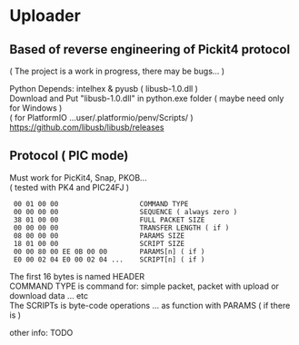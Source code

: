 # Uploader
## Based of reverse engineering of Pickit4 protocol
( The project is a work in progress, there may be bugs... )

Python Depends: intelhex & pyusb ( libusb-1.0.dll )<br> 
Download and Put "libusb-1.0.dll" in python.exe folder ( maybe need only for Windows )<br>
( for PlatformIO ...user/.platformio/penv/Scripts/ )<br>
https://github.com/libusb/libusb/releases<br>


## Protocol ( PIC mode)

Must work for PicKit4, Snap, PKOB...<br>
( tested with PK4 and PIC24FJ )

```
 00 01 00 00                    COMMAND TYPE
 00 00 00 00                    SEQUENCE ( always zero )
 38 01 00 00                    FULL PACKET SIZE
 00 00 00 00                    TRANSFER LENGTH ( if )
 08 00 00 00                    PARAMS SIZE
 18 01 00 00                    SCRIPT SIZE
 00 00 80 00 EE 0B 00 00        PARAMS[n] ( if )
 E0 00 02 04 E0 00 02 04 ...    SCRIPT[n] ( if )
```
The first 16 bytes is named HEADER<br>
COMMAND TYPE is command for: simple packet, packet with upload or download data ... etc<br>
The SCRIPTs is byte-code operations ... as function with PARAMS ( if there is )<br>

other info: TODO

